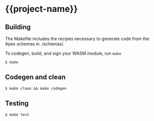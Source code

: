 # {{project-name}}

## Building

The Makefile includes the recipes necessary to generate code from the Apex schemas in ./schemas/.

To codegen, build, and sign your WASM module, run `make`

```shell
$ make
```

## Codegen and clean

```shell
$ make clean && make codegen
```

## Testing

```shell
$ make test
```
